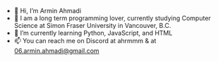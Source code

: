 - 👋 Hi, I’m Armin Ahmadi
- 👀 I am a long term programming lover, currently studying Computer Science at Simon Fraser University in Vancouver, B.C.
- 🌱 I’m currently learning Python, JavaScript, and HTML
- 📫 You can reach me on Discord at ahrmmm & at 06.armin.ahmadi@gmail.com

<!---
Valckyz/Valckyz is a ✨ special ✨ repository because its `README.md` (this file) appears on your GitHub profile.
You can click the Preview link to take a look at your changes.
--->
